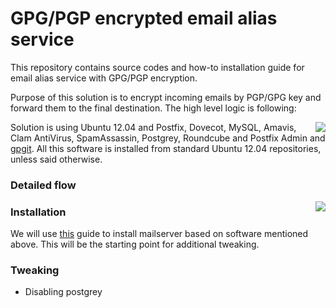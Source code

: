 GPG/PGP encrypted email alias service
========

This repository contains source codes and how-to installation guide for email alias service with GPG/PGP encryption.

Purpose of this solution is to encrypt incoming emails by PGP/GPG key and forward them to the final destination. The high level logic is following:

<img style="float: right" src="pic">

Solution is using Ubuntu 12.04 and Postfix, Dovecot, MySQL, Amavis, Clam AntiVirus, SpamAssassin, Postgrey, Roundcube and Postfix Admin and [gpgit](https://github.com/mikecardwell/gpgit). All this software is installed from standard Ubuntu 12.04 repositories, unless said otherwise.

### Detailed flow
<img style="float: right" src="pic">

### Installation
We will use [this](https://www.exratione.com/2012/05/a-mailserver-on-ubuntu-1204-postfix-dovecot-mysql/) guide to install mailserver based on software mentioned above. This will be the starting point for additional tweaking.

### Tweaking

* Disabling postgrey



